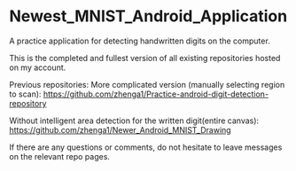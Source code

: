 # Newest_MNIST_Android_Application
A practice application for detecting handwritten digits on the computer.

This is the completed and fullest version of all existing repositories hosted on my account.

Previous repositories:
More complicated version (manually selecting region to scan):
https://github.com/zhenga1/Practice-android-digit-detection-repository

Without intelligent area detection for the written digit(entire canvas):
https://github.com/zhenga1/Newer_Android_MNIST_Drawing

If there are any questions or comments, do not hesitate to leave messages on the relevant repo pages.
